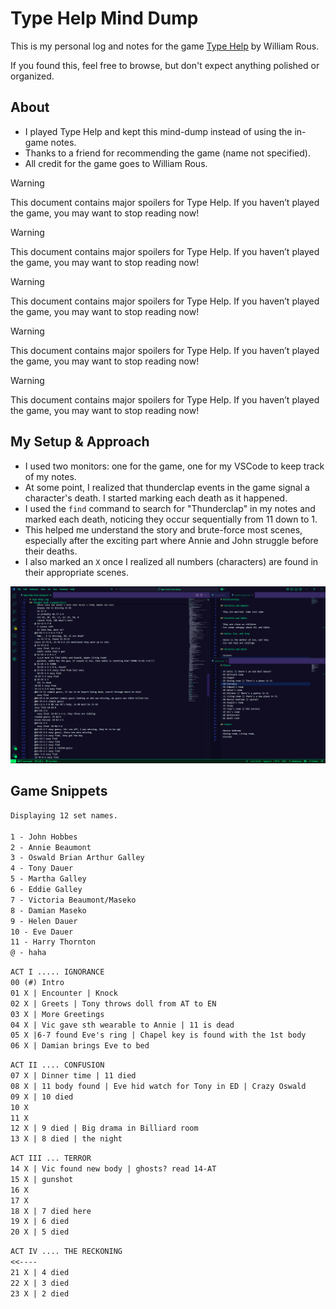 # Type Help Mind Dump

This is my personal log and notes for the game [Type Help](https://william-rous.itch.io/type-help) by William Rous.

If you found this, feel free to browse, but don't expect anything polished or organized.

## About

- I played Type Help and kept this mind-dump instead of using the in-game notes.
- Thanks to a friend for recommending the game (name not specified).
- All credit for the game goes to William Rous.

> [!WARNING]
> This document contains major spoilers for Type Help.
> If you haven’t played the game, you may want to stop reading now!

> [!WARNING]
> This document contains major spoilers for Type Help.
> If you haven’t played the game, you may want to stop reading now!

> [!WARNING]
> This document contains major spoilers for Type Help.
> If you haven’t played the game, you may want to stop reading now!

> [!WARNING]
> This document contains major spoilers for Type Help.
> If you haven’t played the game, you may want to stop reading now!

> [!WARNING]
> This document contains major spoilers for Type Help.
> If you haven’t played the game, you may want to stop reading now!

## My Setup & Approach

- I used two monitors: one for the game, one for my VSCode to keep track of my notes.
- At some point, I realized that thunderclap events in the game signal a character's death. I started marking each death as it happened.
- I used the `find` command to search for "Thunderclap" in my notes and marked each death, noticing they occur sequentially from 11 down to 1.
- This helped me understand the story and brute-force most scenes, especially after the exciting part where Annie and John struggle before their deaths.
- I also marked an `X` once I realized all numbers (characters) are found in their appropriate scenes.

![VSCode Showcase](vs-code-showcase.png)

## Game Snippets

```txt
Displaying 12 set names.

1 - John Hobbes
2 - Annie Beaumont
3 - Oswald Brian Arthur Galley
4 - Tony Dauer
5 - Martha Galley
6 - Eddie Galley
7 - Victoria Beaumont/Maseko
8 - Damian Maseko
9 - Helen Dauer
10 - Eve Dauer
11 - Harry Thornton
@ - haha
```

```txt
ACT I ..... IGNORANCE
00 (#) Intro
01 X | Encounter | Knock
02 X | Greets | Tony throws doll from AT to EN
03 X | More Greetings
04 X | Vic gave sth wearable to Annie | 11 is dead
05 X |6-7 found Eve's ring | Chapel key is found with the 1st body
06 X | Damian brings Eve to bed
```

```txt
ACT II .... CONFUSION
07 X | Dinner time | 11 died
08 X | 11 body found | Eve hid watch for Tony in ED | Crazy Oswald
09 X | 10 died
10 X
11 X
12 X | 9 died | Big drama in Billiard room
13 X | 8 died | the night
```

```txt
ACT III ... TERROR
14 X | Vic found new body | ghosts? read 14-AT
15 X | gunshot
16 X
17 X
18 X | 7 died here
19 X | 6 died
20 X | 5 died
```

```txt
ACT IV .... THE RECKONING
<<----       
21 X | 4 died
22 X | 3 died
23 X | 2 died
```
